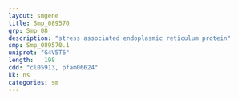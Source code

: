```yaml
---
layout: smgene
title: Smp_089570
grp: Smp_08
description: "stress associated endoplasmic reticulum protein"
smp: Smp_089570.1
uniprot: "G4V5T6"
length:   198
cdd: "cl05913, pfam06624"
kk: ns
categories: sm
---
```

